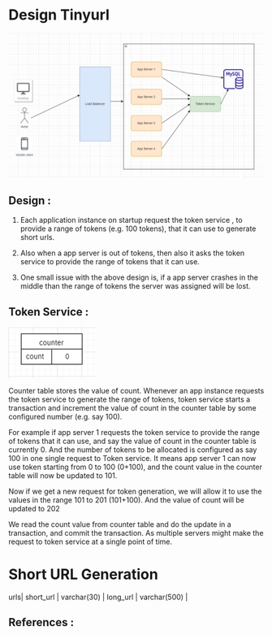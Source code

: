 # Design Tinyurl


!["Tinyurl"](tinyurl.PNG?raw=true)


## Design :
1. Each application instance on startup request the token service , to provide a range of tokens (e.g. 100 tokens), that it can use to generate short urls.

2. Also when a app server is out of tokens, then also it asks the token service to provide the range of tokens that it can use.

3. One small issue with the above design is, if a app server crashes in the middle than the range of tokens the server was assigned will be lost.


## Token Service :

!["counter table"](counter.PNG?raw=true)

Counter table stores the value of count. Whenever an app instance requests the token service to generate the range of tokens, token service starts a transaction
and increment the value of count in the counter table by some configured number (e.g. say 100).


For example if app server 1 requests the token service to provide the range of tokens that it can use, and say the value of count in the counter table is currently 0.
And the number of tokens to be allocated is configured as say 100 in one single request to Token service. It means app server 1 can now use token starting from 0 to 100 (0+100), and the count value in the counter table will now be updated to 101.

Now if we get a new request for token generation, we will allow it to use the values in the range 101 to 201 (101+100). And the value of count will be updated to 202

We read the count value from counter table and do the update in a transaction, and commit the transaction. As multiple servers might make the request to token service at a single point of time.

# Short URL Generation

urls|
short_url |  varchar(30) |
long_url | varchar(500) |

## References :

